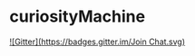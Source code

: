 # curiosityMachine
[![Gitter](https://badges.gitter.im/Join Chat.svg)](https://gitter.im/camilaachutti/curiosityMachine?utm_source=badge&utm_medium=badge&utm_campaign=pr-badge&utm_content=badge)